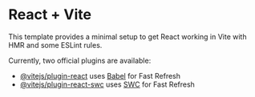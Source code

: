 # React + Vite

This template provides a minimal setup to get React working in Vite with HMR and
some ESLint rules.

Currently, two official plugins are available:

- [@vitejs/plugin-react](https://github.com/vitejs/vite-plugin-react/blob/main/packages/plugin-react/README.md)
  uses [Babel](https://babeljs.io/) for Fast Refresh
- [@vitejs/plugin-react-swc](https://github.com/vitejs/vite-plugin-react-swc)
  uses [SWC](https://swc.rs/) for Fast Refresh

<!--
- npm install
- npm run dev
- npm install modern-normalize
- change the name of project
____________________________
- npm install axios
- npm install react-hot-toast
- npm install formik
- npm install yup
- npm install react-loader-spinner --save
-->

<!-- to create react vite template:
- prettier
- eslint
- source map
- modern normalize
 -->
